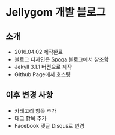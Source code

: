 # Jellygom 개발 블로그

## 소개
- 2016.04.02 제작완료
- 블로그 디자인은 [Spoqa](http://spoqa.github.io) 블로그에서 참조함
- Jekyll 3.1.1 버전으로 제작
- GIthub Page에서 호스팅

## 이후 변경 사항
- 카테고리 항목 추가
- 태그 항목 추가
- Facebook 댓글 Disqus로 변경